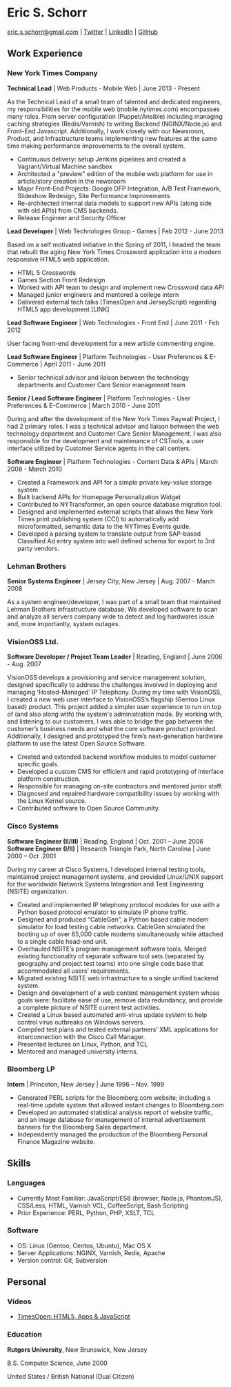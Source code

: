 Eric S. Schorr
==============

eric.s.schorr@gmail.com
| [Twitter](https://twitter.com/jerseyschorr)
| [LinkedIn](www.linkedin.com/in/ericschorr)
| [GitHub](https://github.com/jerseyschorr)


Work Experience
---------------

### New York Times Company

**Technical Lead** | Web Products - Mobile Web | June 2013 - Present

As the Technical Lead of a small team of talented and dedicated engineers, my responsibilities for the mobile web (mobile.nytimes.com) encompasses many roles. From server configuration (Puppet/Ansible) including managing caching strategies (Redis/Varnish) to writing Backend (NGINX/Node.js) and Front-End Javascript. Additionally, I work closely with our Newsroom, Product, and Infrastructure teams implementing new features at the same time making performance improvements to the overall system.

* Continuous delivery: setup Jenkins pipelines and created a Vagrant/Virtual Machine sandbox
* Architected a "preview" edition of the mobile web platform for use in article/story creation in the newsroom
* Major Front-End Projects: Google DFP Integration, A/B Test Framework, Slideshow Redesign, Site Performance Improvements
* Re-architected internal data models to support new APIs (along side with old APIs) from CMS backends.
* Release Engineer and Security Officer

**Lead Developer** | Web Technologies Group - Games | Feb 2012 - June 2013

Based on a self motivated initiative in the Spring of 2011, I headed the team that rebuilt the aging New York Times Crossword application into a modern responsive HTML5 web application.

* HTML 5 Crosswords
* Games Section Front Redesign
* Worked with API team to design and implement new Crossword data API
* Managed junior engineers and mentored a college intern
* Delivered external tech talks (TimesOpen and JerseyScript) regarding HTML5 app development [LINK]

**Lead Software Engineer** | Web Technologies - Front End | June 2011 - Feb 2012

User facing front-end development for a new article commenting engine.

**Lead Software Engineer** | Platform Technologies - User Preferences & E-Commerce | April 2011 - June 2011

* Senior technical advisor and liaison between the technology departments and Customer Care Senior management team

**Senior / Lead Software Engineer** | Platform Technologies - User Preferences & E-Commerce | March 2010 - June 2011

During and after the development of the New York Times Paywall Project, I had 2 primary roles. I was a technical advisor and liaison between the web technology department and Customer Care Senior Management. I was also responsible for the development and maintenance of  CSTools, a user interface utilized by Customer Service agents in the call centers.

**Software Engineer** | Platform Technologies - Content Data & APIs | March 2008 - March 2010

* Created a Framework and API for a simple private key-value storage system
* Built backend APIs for Homepage Personalization Widget
* Contributed to NYTransformer, an open source database migration tool.
* Designed and implemented external scripts that allows the New York Times print publishing system (CCI) to automatically add microformatted, semantic data to the NYTimes Events guide.
* Developed a parsing system to translate output from SAP-based Classified Ad entry system into well defined schema for export to 3rd party vendors.


### Lehman Brothers

**Senior Systems Engineer** | Jersey City, New Jersey | Aug. 2007 - March 2008

As a system engineer/developer, I was part of a small team that maintained Lehman Brothers infrastructure database. We developed software to scan and analyze all servers company wide to detect and log hardwares issue and, more importantly, system outages.


### VisionOSS Ltd.

**Software Developer / Project Team Leader** | Reading, England | June 2006 - Aug. 2007

VisionOSS develops a provisioning and service management solution, designed specifically to address the challenges involved in deploying and managing ‘Hosted-Managed’ IP Telephony. During my time with VisionOSS, I created a new web user interface to VisionOSS’s flagship (Gentoo Linux based) product. This project added a simpler user experience to run on top of (and also along with) the system's administration mode. By working with, and listening to our customers, I was able to bridge the gap between the customer’s business needs and what the core software product provided. Additionally, I designed and prototyped the firm’s next-generation hardware platform to use the latest Open Source Software.

* Created and extended backend workflow modules to model customer specific goals.
* Developed a custom CMS for efficient and rapid prototyping of interface platform construction.
* Responsible for managing on-site contractors and mentored junior staff.
* Diagnosed and repaired hardware compatibility issues by working with the Linux Kernel source.
* Contributed software to Open Source Community.


### Cisco Systems

**Software Engineer (II/III)** | Reading, England | Oct. 2001 – June 2006  
**Software Engineer (I/II)** | Research Triangle Park, North Carolina | June 2000 – Oct .2001

During my career at Cisco Systems, I developed internal testing tools, maintained project management systems, and provided Linux/UNIX support for the worldwide Network Systems Integration and Test Engineering (NSITE) organization.

* Created and implemented IP telephony protocol modules for use with a Python based protocol emulator to simulate IP phone traffic.
* Designed and produced “CableGen”, a Python based cable modem simulator for load testing cable networks. CableGen simulated the booting up of over 65,000 cable modems simultaneously while attached to a single cable head-end unit.
* Overhauled NSITE’s program management software tools. Merged existing functionality of separate software tool sets (separated by geography and project test teams) into one single code base that accommodated all users’ requirements.
* Migrated existing NSITE web infrastructure to a single unified backend system.
* Design and development of a web content management system whose goals were: facilitate ease of use, remove data redundancy, and provide a complete picture of NSITE current test activities.
* Created a Linux based automated anti-virus update system to help control virus outbreaks on Windows servers.
* Compiled test plans and tested external partners’ XML applications for interconnection with the Cisco Call Manager.
* Presented lectures on Linux, Python, and TCL
* Mentored and managed university interns.


### Bloomberg LP

**Intern** | Princeton, New Jersey | June 1996 – Nov. 1999
* Generated PERL scripts for the Bloomberg.com website; including a real-time update system that allowed instant changes to Bloomberg.com
* Developed an automated statistical analysis report of website traffic, and an image database for management of internal advertisement banners for the Bloomberg Sales department.
* Independently managed the production of the Bloomberg Personal Finance Magazine website.


Skills
------

### Languages
- Currently Most Familiar: JavaScript/ES6 (browser, Node.js, PhantomJS), CSS/Less, HTML, Varnish VCL, CoffeeScript, Bash Scripting
- Prior Experience: PERL, Python, PHP, XSLT, TCL

### Software
- OS: Linux (Gentoo, Centos, Ubuntu), Mac OS X
- Server Applications: NGINX, Varnish, Redis, Apache
- Version control: Git, Subversion


Personal
--------

### Videos
- [TimesOpen: HTML5, Apps & JavaScript](https://www.youtube.com/watch?v=Qq4x_sxe8k4)

### Education

**Rutgers University**, New Brunswick, New Jersey

B.S. Computer Science, June 2000

United States / British National (Dual Citizen)
